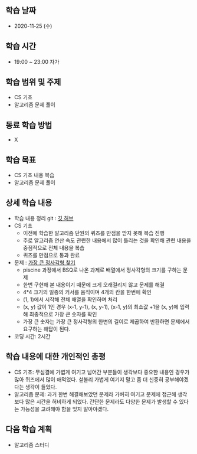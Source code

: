 학습 날짜
---
+ 2020-11-25 (수)

학습 시간
---
+ 19:00 ~ 23:00 자가

학습 범위 및 주제
---
+ CS 기초
+ 알고리즘 문제 풀이

동료 학습 방법
---
+ X

학습 목표
---
+ CS 기초 내용 복습
+ 알고리즘 문제 풀이

상세 학습 내용
---
+ 학습 내용 정리 git : [깃 허브](https://github.com/kiskim/study)   
+ CS 기초
	+ 이전에 학습한 알고리즘 단원의 퀴즈를 만점을 받지 못해 복습 진행
	+ 주로 알고리즘 연산 속도 관련한 내용에서 많이 틀리는 것을 확인해 관련 내용을 중점적으로 전체 내용을 복습
	+ 퀴즈를 만점으로 통과 완료
+ 문제 : [가장 큰 정사각형 찾기](https://programmers.co.kr/learn/courses/30/lessons/12905)
	+ piscine 과정에서 BSQ로 나온 과제로 배열에서 정사각형의 크기를 구하는 문제
	+ 한번 구현해 본 내용이기 때문에 크게 오래걸리지 않고 문제를 해결
	+ 4*4 크기의 일종의 커서를 움직이며 4개의 칸을 한번에 확인
	+ (1, 1)에서 시작해 전체 배열을 확인하며 처리
	+ (x, y) 값이 1인 경우 (x-1, y-1), (x, y-1), (x-1, y)의 최소값 +1을 (x, y)에 입력해 최종적으로 가장 큰 숫자를 확인
	+ 가장 큰 숫자는 가장 큰 정사각형의 한변의 길이로 제곱하여 반환하면 문제에서 요구하는 해답이 된다.
+ 코딩 시간: 2시간

학습 내용에 대한 개인적인 총평
---
+ CS 기초: 무심결에 가볍게 여기고 넘어간 부분들이 생각보다 중요한 내용인 경우가 많아 퀴즈에서 많이 애먹었다. 섣불리 가볍게 여기지 말고 좀 더 신중히 공부해야겠다는 생각이 들었다.
+ 알고리즘 문제: 과거 한번 해결해보았던 문제라 가벼히 여기고 문제에 접근해 생각보다 많은 시간을 허비하게 되었다. 간단한 문제라도 다양한 문제가 발생할 수 있다는 가능성을 고려해야 함을 잊지 말아야겠다. 

다음 학습 계획
---
+ 알고리즘 스터디